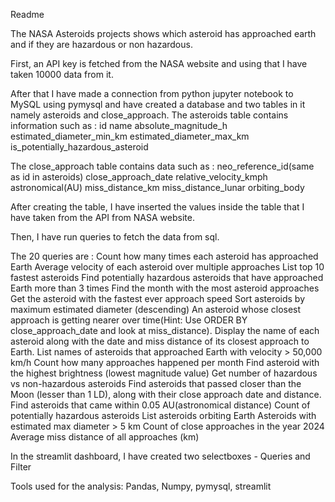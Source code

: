 Readme

The NASA Asteroids projects shows which asteroid has approached earth and if they are hazardous or non hazardous.

First, an API key is fetched from the NASA website and using that I have taken 10000 data from it.

After that I have made a connection from python jupyter notebook to MySQL using pymysql and have created a database and two tables in it namely asteroids and close_approach.
The asteroids table contains information such as :
id
name
absolute_magnitude_h
estimated_diameter_min_km
estimated_diameter_max_km
is_potentially_hazardous_asteroid

The close_approach table contains data such as :
neo_reference_id(same as id in asteroids)
close_approach_date
relative_velocity_kmph
astronomical(AU)
miss_distance_km
miss_distance_lunar
orbiting_body

After creating the table, I have inserted the values inside the table that I have taken from the API from NASA website.

Then, I have run queries to fetch the data from sql.

The 20 queries are :
Count how many times each asteroid has approached Earth
Average velocity of each asteroid over multiple approaches
List top 10 fastest asteroids
Find potentially hazardous asteroids that have approached Earth more than 3 times
Find the month with the most asteroid approaches
Get the asteroid with the fastest ever approach speed
Sort asteroids by maximum estimated diameter (descending)
An asteroid whose closest approach is getting nearer over time(Hint: Use ORDER BY close_approach_date and look at miss_distance).
Display the name of each asteroid along with the date and miss distance of its closest approach to Earth.
List names of asteroids that approached Earth with velocity > 50,000 km/h
Count how many approaches happened per month
Find asteroid with the highest brightness (lowest magnitude value)
Get number of hazardous vs non-hazardous asteroids
Find asteroids that passed closer than the Moon (lesser than 1 LD), along with their close approach date and distance.
Find asteroids that came within 0.05 AU(astronomical distance)
Count of potentially hazardous asteroids
List asteroids orbiting Earth
Asteroids with estimated max diameter > 5 km
Count of close approaches in the year 2024
Average miss distance of all approaches (km)

In the streamlit dashboard, I have created two selectboxes - Queries and Filter

Tools used for the analysis:
Pandas, Numpy, pymysql, streamlit

